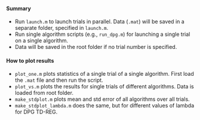 #### Summary
* Run `launch.m` to launch trials in parallel. Data (`.mat`) will be saved in a separate folder, specified in `launch.m`.  
* Run single algorithm scripts (e.g., `run_dpg.m`) for launching a single trial on a single algorithm.  
* Data will be saved in the root folder if no trial number is specified.  

#### How to plot results
* `plot_one.m` plots statistics of a single trial of a single algorithm. First load the `.mat` file and then run the script.
* `plot_vs.m` plots the results for single trials of different algorithms. Data is loaded from root folder.
* `make_stdplot.m` plots mean and std error of all algorithms over all trials.
* `make_stdplot_lambda.m` does the same, but for different values of lambda for DPG TD-REG.